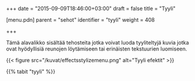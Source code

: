 +++
date = "2015-09-09T18:46:00+03:00"
draft = false
title = "Tyyli"

[menu.pdn]
    parent = "sehot"
    identifier = "tyyli"
    weight = 408

+++

Tämä alavalikko sisältää tehosteita jotka voivat luoda tyyliteltyjä kuvia jotka ovat hyödyllisiä reunojen löytämiseen tai erinäisten tekstuurien luomiseen.

{{< figure src="/kuvat/effectsstylizemenu.png" alt="Tyyli efektit" >}}

{{% tabit "tyyli" %}}
